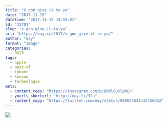 ```yaml
---
title: "X gon give it to ya"
date: "2017-11-15"
datetime: "2017-11-15 19:59:01"
id: "33701"
slug: "x-gon-give-it-to-ya"
url: "https://eay.cc/2017/x-gon-give-it-to-ya/"
author: "eay"
format: "image"
categories:
  - 0815
tags:
  - apple
  - best-of
  - iphone
  - konsum
  - technologie
meta:
  - content_copy: "https://instagram.com/p/BbhlCU6lyNC/"
  - yourls_shorturl: "http://eay.li/32a"
  - content_copy: "https://twitter.com/eay/status/930853534442156032"
---
```


![](https://eay.cc/uploads/2017/iphone-x.jpeg)
